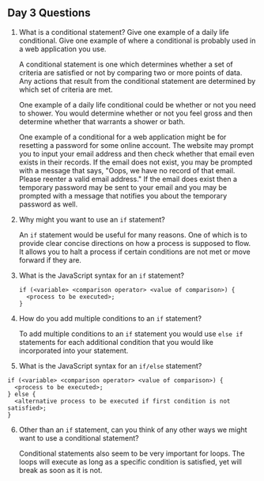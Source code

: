 ## Day 3 Questions

1. What is a conditional statement? Give one example of a daily life conditional. Give one example of where a conditional is probably used in a web application you use.

   A conditional statement is one which determines whether a set of criteria are satisfied or not by comparing two or more points of data.  Any actions that result from the conditional statement are determined by which set of criteria are met.

   One example of a daily life conditional could be whether or not you need to shower.  You would determine whether or not you feel gross and then determine whether that warrants a shower or bath.  

   One example of a conditional for a web application might be for resetting a password for some online account.  The website may prompt you to input your email address and then check whether that email even exists in their records.  If the email does not exist, you may be prompted with a message that says, "Oops, we have no record of that email.  Please reenter a valid email address."  If the email does exist then a temporary password may be sent to your email and you may be prompted with a message that notifies you about the temporary password as well.  

2. Why might you want to use an `if` statement?

   An `if` statement would be useful for many reasons.  One of which is to provide clear concise directions on how a process is supposed to flow. It allows you to halt a process if certain conditions are not met or move forward if they are.  

3. What is the JavaScript syntax for an `if` statement?

   ```
   if (<variable> <comparison operator> <value of comparison>) {  
     <process to be executed>;  
   }  
   ```

4. How do you add multiple conditions to an `if` statement?

   To add multiple conditions to an `if` statement you would use `else if` statements for each additional condition that you would like incorporated into your statement.

5. What is the JavaScript syntax for an `if/else` statement?

  ```
  if (<variable> <comparison operator> <value of comparison>) {  
    <process to be executed>;  
  } else {  
    <alternative process to be executed if first condition is not satisfied>;  
  }
  ```

6. Other than an `if` statement, can you think of any other ways we might want to use a conditional statement?

   Conditional statements also seem to be very important for loops.  The loops will execute as long as a specific condition is satisfied, yet will break as soon as it is not.
